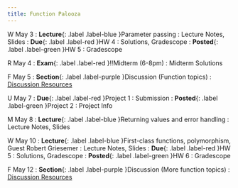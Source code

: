 ```yaml
---
title: Function Palooza
---
```


W May 3
: **Lecture**{: .label .label-blue }Parameter passing
  : Lecture Notes, Slides
: **Due**{: .label .label-red }HW 4
  : Solutions, Gradescope
: **Posted**{: .label .label-green }HW 5
  : Gradescope

R May 4
: **Exam**{: .label .label-red }!!Midterm (6-8pm)
  : Midterm Solutions

F May 5
: **Section**{: .label .label-purple }Discussion (Function topics)
  : [Discussion Resources](https://drive.google.com/drive/folders/1TBOqhuq2-JFEcW0KNkbnC6UXtpGUsATe)

U May 7
: **Due**{: .label .label-red }Project 1
  : Submission
: **Posted**{: .label .label-green }Project 2
  : Project Info

M May 8
: **Lecture**{: .label .label-blue }Returning values and error handling
  : Lecture Notes, Slides

W May 10
: **Lecture**{: .label .label-blue }First-class functions, polymorphism, Guest Robert Griesemer
  : Lecture Notes, Slides
: **Due**{: .label .label-red }HW 5
  : Solutions, Gradescope
: **Posted**{: .label .label-green }HW 6
  : Gradescope

F May 12
: **Section**{: .label .label-purple }Discussion (More function topics)
  : [Discussion Resources](https://drive.google.com/drive/folders/1TBOqhuq2-JFEcW0KNkbnC6UXtpGUsATe)